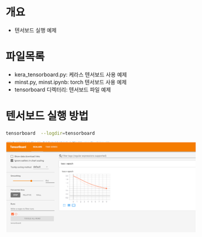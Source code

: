 # 개요
* 텐서보드 실행 예제

# 파일목록
* kera_tensorboard.py: 케라스 텐서보드 사용 예제
* minst.py, minst.ipynb: torch 텐서보드 사용 예제
* tensorboard 디렉터리: 텐서보드 파일 예제

# 텐서보드 실행 방법
```sh
tensorboard  --logdir=tensorboard
```

![](result.png)